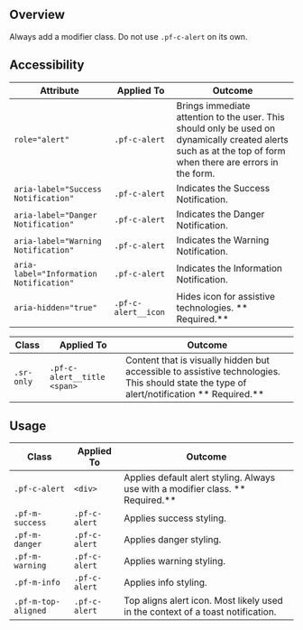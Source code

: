 ## Overview

Always add a modifier class. Do not use `.pf-c-alert` on its own.

## Accessibility

| Attribute | Applied To | Outcome |
| -- | -- | -- |
| `role="alert"` | `.pf-c-alert` |  Brings immediate attention to the user. This should only be used on dynamically created alerts such as at the top of form when there are errors in the form. |
| `aria-label="Success Notification"` | `.pf-c-alert` |  Indicates the Success Notification. |
| `aria-label="Danger Notification"` | `.pf-c-alert` |  Indicates the Danger Notification. |
| `aria-label="Warning Notification"` | `.pf-c-alert` |  Indicates the Warning Notification. |
| `aria-label="Information Notification"` | `.pf-c-alert` |  Indicates the Information Notification. |
| `aria-hidden="true"` | `.pf-c-alert__icon` |  Hides icon for assistive technologies. ** Required.**|

| Class | Applied To | Outcome |
| -- | -- | -- |
| `.sr-only` | `.pf-c-alert__title <span>` | Content that is visually hidden but accessible to assistive technologies. This should state the type of alert/notification  ** Required.**|

## Usage

| Class | Applied To | Outcome |
| -- | -- | -- |
| `.pf-c-alert` | `<div>` |  Applies default alert styling. Always use with a modifier class. ** Required.**|
| `.pf-m-success` | `.pf-c-alert` |  Applies success styling. |
| `.pf-m-danger` | `.pf-c-alert` |  Applies danger styling. |
| `.pf-m-warning` | `.pf-c-alert` |  Applies warning styling. |
| `.pf-m-info` | `.pf-c-alert` |  Applies info styling. |
| `.pf-m-top-aligned` | `.pf-c-alert` |  Top aligns alert icon. Most likely used in the context of a toast notification. |
